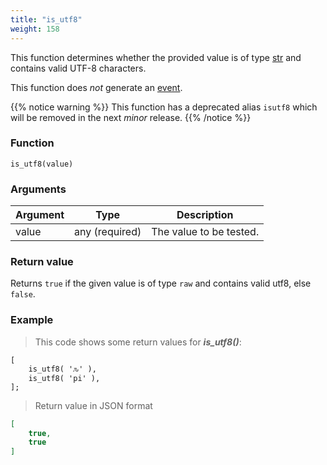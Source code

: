```yaml
---
title: "is_utf8"
weight: 158
---
```


This function determines whether the provided value is of
type [str](../../data-types/str) and contains valid UTF-8 characters.

This function does *not* generate an [event](../../overview/events).

{{% notice warning %}}
This function has a deprecated alias `isutf8` which will be removed in the next *minor* release.
{{% /notice %}}

### Function

`is_utf8(value)`

### Arguments

Argument | Type | Description
-------- | ---- | -----------
value | any (required) | The value to be tested.

### Return value

Returns `true` if the given value is of type `raw` and contains valid utf8, else `false`.

### Example

> This code shows some return values for ***is_utf8()***:

```thingsdb,json_response
[
    is_utf8( 'ԉ' ),
    is_utf8( 'pi' ),
];
```

> Return value in JSON format

```json
[
    true,
    true
]
```
